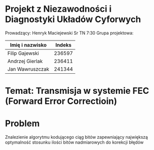 # Projekt z Niezawodności i Diagnostyki Układów Cyforwych 
Prowadzący: Henryk Maciejewski Sr TN 7:30
Grupa projektowa:

| Imię i nazwisko | Indeks |
| --------------  | -----  |
| Filip Gajewski  | 236597 |
| Andrzej Gierlak | 236411 |
| Jan Wawruszczak | 241344 |

# Temat: Transmisja w systemie FEC (Forward Error Correctioin)

# Problem
Znalezienie algorytmu kodującego ciąg bitów zapewniający największą optymalność stosunku ilości bitów nadmiarowych do korekcji błędów
